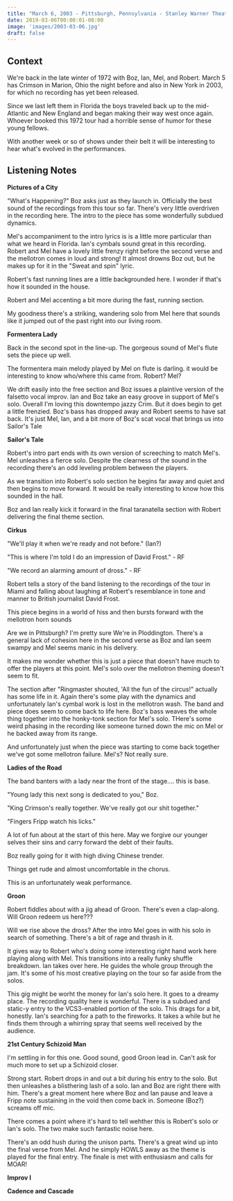 ```yaml
---
title: "March 6, 2003 - Pittsburgh, Pennsylvania - Stanley Warner Theater"
date: 2019-03-06T00:00:01-08:00
image: 'images/2003-03-06.jpg'
draft: false
---
```


## Context

We're back in the late winter of 1972 with Boz, Ian, Mel, and Robert. March 5 has Crimson in Marion, Ohio the night before and also in New York in 2003, for which no recording has yet been released.

Since we last left them in Florida the boys traveled back up to the mid-Atlantic and New England and began making their way west once again. Whoever booked this 1972 tour had a horrible sense of humor for these young fellows.

With another week or so of shows under their belt it will be interesting to hear what's evolved in the performances.

## Listening Notes

**Pictures of a City**

"What's Happening?" Boz asks just as they launch in. Officially the best sound of the recordings from this tour so far. There's very little overdriven in the recording here. The intro to the piece has some wonderfully subdued dynamics.

Mel's accompaniment to the intro lyrics is is a little more particular than what we heard in Florida. Ian's cymbals sound great in this recording. Robert and Mel have a lovely little frenzy right before the second verse and the mellotron comes in loud and strong! It almost drowns Boz out, but he makes up for it in the "Sweat and spin" lyric.

Robert's fast running lines are a little backgrounded here. I wonder if that's how it sounded in the house.

Robert and Mel accenting a bit more during the fast, running section.

My goodness there's a striking, wandering solo from Mel here that sounds like it jumped out of the past right into our living room.

**Formentera Lady**

Back in the second spot in the line-up. The gorgeous sound of Mel's flute sets the piece up well. 

The formentera main melody played by Mel on flute is darling. it would be interesting to know who/where this came from. Robert? Mel? 

We drift easily into the free section and Boz issues a plaintive version of the falsetto vocal improv. Ian and Boz take an easy groove in support of Mel's solo. Overall I'm loving this downtempo jazzy Crim. But it does begin to get a little frenzied. Boz's bass has dropped away and Robert seems to have sat back. It's just Mel, Ian, and a bit more of Boz's scat vocal that brings us into Sailor's Tale

**Sailor's Tale**

Robert's intro part ends with its own version of screeching to match Mel's. Mel unleashes a fierce solo. Despite the clearness of the sound in the recording there's an odd leveling problem between the players.

As we transition into Robert's solo section he begins far away and quiet and then begins to move forward. It would be really interesting to know how this sounded in the hall.

Boz and Ian really kick it forward in the final taranatella section with Robert delivering the final theme section.

**Cirkus**

"We'll play it when we're ready and not before." (Ian?)

"This is where I'm told I do an impression of David Frost." - RF

"We record an alarming amount of dross." - RF

Robert tells a story of the band listening to the recordings of the tour in Miami and falling about laughing at Robert's resemblance in tone and manner to British journalist David Frost.

This piece begins in a world of hiss and then bursts forward with the mellotron horn sounds

Are we in Pittsburgh? I'm pretty sure We're in Ploddington. There's a general lack of cohesion here in the second verse as Boz and Ian seem swampy and Mel seems manic in his delivery.

It makes me wonder whether this is just a piece that doesn't have much to offer the players at this point. Mel's solo over the mellotron theming doesn't seem to fit.

The section after "Ringmaster shouted, 'All the fun of the circus!" actually has some life in it. Again there's some play with the dynamics and unfortunately Ian's cymbal work is lost in the mellotron wash. The band and piece does seem to come back to life here. Boz's bass weaves the whole thing together into the honky-tonk section for Mel's solo. THere's some weird phasing in the recording like someone turned down the mic on Mel or he backed away from its range.

And unfortunately just when the piece was starting to come back together we've got some mellotron failure. Mel's? Not really sure.

**Ladies of the Road**

The band banters with a lady near the front of the stage.... this is base.

"Young lady this next song is dedicated to you," Boz.

"King Crimson's really together. We've really got our shit together."

"Fingers Fripp watch his licks."

A lot of fun about at the start of this here. May we forgive our younger selves their sins and carry forward the debt of their faults.

Boz really going for it with high diving Chinese trender.

Things get rude and almost uncomfortable in the chorus.

This is an unfortunately weak performance. 

**Groon**

Robert fiddles about with a jig ahead of Groon. There's even a clap-along. Will Groon redeem us here???

Will we rise above the dross? After the intro Mel goes in with his solo in search of something. There's a bit of rage and thrash in it.

It gives way to Robert who's doing some interesting right hand work here playing along with Mel. This transitions into a really funky shuffle breakdown. Ian takes over here. He guides the whole group through the jam. It's some of his most creative playing on the tour so far aside from the solos.

This gig might be worht the money for Ian's solo here. It goes to a dreamy place. The recording quality here is wonderful. There is a subdued and static-y entry to the VCS3-enabled portion of the solo. This drags for a bit, honestly. Ian's searching for a path to the fireworks. It takes a while but he finds them through a whirring spray that seems well received by the audience.

**21st Century Schizoid Man**

I'm settling in for this one. Good sound, good Groon lead in. Can't ask for much more to set up a Schizoid closer.

Strong start. Robert drops in and out a bit during his entry to the solo. But then unleashes a blisthering lash of a solo. Ian and Boz are right there with him. There's a great moment here where Boz and Ian pause and leave a Fripp note sustaining in the void then come back in. Someone (Boz?) screams off mic. 

There comes a point where it's hard to tell wehther this is Robert's solo or Ian's solo. The two make such fantastic noise here.

There's an odd hush during the unison parts. There's a great wind up into the final verse from Mel. And he simply HOWLS away as the theme is played for the final entry. The finale is met with enthusiasm and calls for MOAR!

**Improv I**



**Cadence and Cascade**

 
















